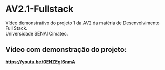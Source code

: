 # AV2.1-Fullstack
Vídeo demonstrativo do projeto 1 da AV2 da matéria de Desenvolvimento Full Stack.  
Universidade SENAI Cimatec.
## Vídeo com demonstração do projeto:
**https://youtu.be/0ENZEgI6nmA**
